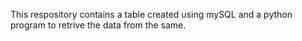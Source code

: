 This respository contains a table created using mySQL and a python program to retrive the data from the same.

